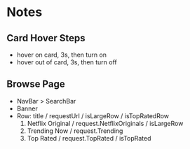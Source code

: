 # Notes

## Card Hover Steps
- hover on card, 3s, then turn on
- hover out of card, 3s, then turn off

## Browse Page
- NavBar > SearchBar
- Banner
- Row: title / requestUrl / isLargeRow / isTopRatedRow
	1. Netflix Original / request.NetflixOriginals / isLargeRow
	2. Trending Now / request.Trending
	3. Top Rated / request.TopRated / isTopRated
